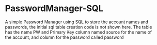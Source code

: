 PasswordManager-SQL
===================
A simple Password Manager using SQL to store the account names and passwords, the initial sql table creation code is not shown here.
The table has the name PW and Primary Key column named source for the name of the account, and column for the password called password
